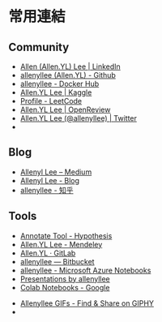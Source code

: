 # 常用連結

## Community
* [Allen (Allen.YL) Lee | LinkedIn](https://www.linkedin.com/in/allenyllee/)
* [allenyllee (Allen.YL) - Github](https://github.com/allenyllee)
* [allenyllee - Docker Hub](https://hub.docker.com/u/allenyllee/)
* [Allen.YL Lee | Kaggle](https://www.kaggle.com/allenyllee)
* [Profile - LeetCode](https://leetcode.com/allenyllee/)
* [Allen.YL Lee | OpenReview](https://openreview.net/profile)
* [Allen.YL Lee (@allenyllee) | Twitter](https://twitter.com/allenyllee)
* 

## Blog
* [Allenyl Lee – Medium](https://medium.com/@allenyllee)
* [Allenyl Lee - Blog](https://allenyllee.gitlab.io/)
* [allenyllee - 知乎](https://www.zhihu.com/people/allneyllee/activities)

## Tools
* [Annotate Tool - Hypothesis](https://hypothes.is/users/allenyllee)
* [Allen.YL Lee - Mendeley](https://www.mendeley.com/profiles/allenyl-lee/)
* [Allen.YL · GitLab](https://gitlab.com/allenyllee)
* [allenyllee — Bitbucket](https://bitbucket.org/allenyllee/)
* [allenyllee - Microsoft Azure Notebooks](https://notebooks.azure.com/allenyllee)
* [Presentations by allenyllee](https://slides.com/allenyllee)
* [Colab Notebooks - Google](https://drive.google.com/drive/folders/1kUEbUEfbh1SBvNEebpgel7rhTWXsjmLx?usp=sharing)
- [Allenyllee GIFs - Find & Share on GIPHY](https://giphy.com/channel/allenyllee)
- 